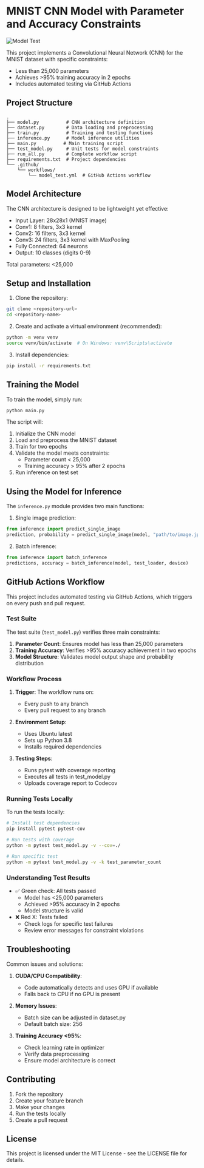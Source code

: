 # MNIST CNN Model with Parameter and Accuracy Constraints

![Model Test](https://github.com/kishkath/ERA3/actions/workflows/model_test.yml/badge.svg)

This project implements a Convolutional Neural Network (CNN) for the MNIST dataset with specific constraints:
- Less than 25,000 parameters
- Achieves >95% training accuracy in 2 epochs
- Includes automated testing via GitHub Actions

## Project Structure

```
.
├── model.py          # CNN architecture definition
├── dataset.py        # Data loading and preprocessing
├── train.py          # Training and testing functions
├── inference.py      # Model inference utilities
├── main.py          # Main training script
├── test_model.py     # Unit tests for model constraints
├── run_all.py        # Complete workflow script
├── requirements.txt  # Project dependencies
└── .github/
    └── workflows/
        └── model_test.yml  # GitHub Actions workflow
```

## Model Architecture

The CNN architecture is designed to be lightweight yet effective:
- Input Layer: 28x28x1 (MNIST image)
- Conv1: 8 filters, 3x3 kernel
- Conv2: 16 filters, 3x3 kernel
- Conv3: 24 filters, 3x3 kernel with MaxPooling
- Fully Connected: 64 neurons
- Output: 10 classes (digits 0-9)

Total parameters: <25,000

## Setup and Installation

1. Clone the repository:
```bash
git clone <repository-url>
cd <repository-name>
```

2. Create and activate a virtual environment (recommended):
```bash
python -m venv venv
source venv/bin/activate  # On Windows: venv\Scripts\activate
```

3. Install dependencies:
```bash
pip install -r requirements.txt
```

## Training the Model

To train the model, simply run:
```bash
python main.py
```

The script will:
1. Initialize the CNN model
2. Load and preprocess the MNIST dataset
3. Train for two epochs
4. Validate the model meets constraints:
   - Parameter count < 25,000
   - Training accuracy > 95% after 2 epochs
5. Run inference on test set

## Using the Model for Inference

The `inference.py` module provides two main functions:

1. Single image prediction:
```python
from inference import predict_single_image
prediction, probability = predict_single_image(model, "path/to/image.jpg", device)
```

2. Batch inference:
```python
from inference import batch_inference
predictions, accuracy = batch_inference(model, test_loader, device)
```

## GitHub Actions Workflow

This project includes automated testing via GitHub Actions, which triggers on every push and pull request.

### Test Suite

The test suite (`test_model.py`) verifies three main constraints:
1. **Parameter Count**: Ensures model has less than 25,000 parameters
2. **Training Accuracy**: Verifies >95% accuracy achievement in two epochs
3. **Model Structure**: Validates model output shape and probability distribution

### Workflow Process

1. **Trigger**: The workflow runs on:
   - Every push to any branch
   - Every pull request to any branch

2. **Environment Setup**:
   - Uses Ubuntu latest
   - Sets up Python 3.8
   - Installs required dependencies

3. **Testing Steps**:
   - Runs pytest with coverage reporting
   - Executes all tests in test_model.py
   - Uploads coverage report to Codecov

### Running Tests Locally

To run the tests locally:

```bash
# Install test dependencies
pip install pytest pytest-cov

# Run tests with coverage
python -m pytest test_model.py -v --cov=./

# Run specific test
python -m pytest test_model.py -v -k test_parameter_count
```

### Understanding Test Results

- ✅ Green check: All tests passed
  - Model has <25,000 parameters
  - Achieved >95% accuracy in 2 epochs
  - Model structure is valid
- ❌ Red X: Tests failed
  - Check logs for specific test failures
  - Review error messages for constraint violations

## Troubleshooting

Common issues and solutions:

1. **CUDA/CPU Compatibility**:
   - Code automatically detects and uses GPU if available
   - Falls back to CPU if no GPU is present

2. **Memory Issues**:
   - Batch size can be adjusted in dataset.py
   - Default batch size: 256

3. **Training Accuracy <95%**:
   - Check learning rate in optimizer
   - Verify data preprocessing
   - Ensure model architecture is correct

## Contributing

1. Fork the repository
2. Create your feature branch
3. Make your changes
4. Run the tests locally
5. Create a pull request

## License

This project is licensed under the MIT License - see the LICENSE file for details. 